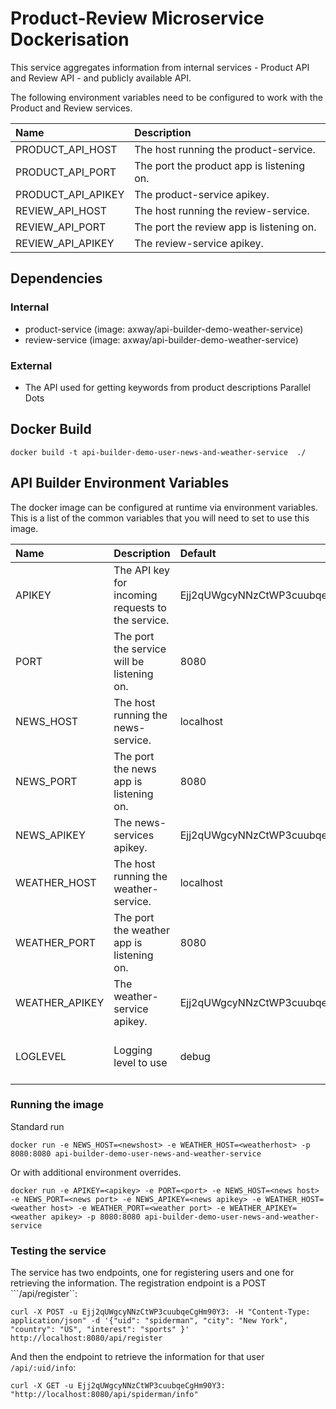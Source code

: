 # Product-Review Microservice Dockerisation

This service aggregates information from internal services - Product API and Review API - and publicly available API.

The following environment variables need to be configured to work with the Product and Review services.

| Name           | Description                               |
|:---------------|:------------------------------------------|
| PRODUCT_API_HOST      | The host running the product-service.        |
| PRODUCT_API_PORT      | The port the product app is listening on.    |
| PRODUCT_API_APIKEY    | The product-service apikey.                  |
| REVIEW_API_HOST   | The host running the review-service.     |
| REVIEW_API_PORT   | The port the review app is listening on. |
| REVIEW_API_APIKEY | The review-service apikey.               |

## Dependencies
### Internal 
- product-service (image: axway/api-builder-demo-weather-service)
- review-service (image: axway/api-builder-demo-weather-service)

### External
* The API used for getting keywords from product descriptions Parallel Dots

## Docker Build
```
docker build -t api-builder-demo-user-news-and-weather-service  ./
```

## API Builder Environment Variables
The docker image can be configured at runtime via environment variables. This is a list of the common variables that you will need to set to use this image.

| Name           | Description                                       | Default                          | Options                   |
|:---------------|:--------------------------------------------------|:---------------------------------|:--------------------------|
| APIKEY   | The API key for incoming requests to the service. | Ejj2qUWgcyNNzCtWP3cuubqeCgHm90Y3 | |
| PORT           | The port the service will be listening on.        | 8080                             | |
| NEWS_HOST      | The host running the news-service.                | localhost                        | |
| NEWS_PORT      | The port the news app is listening on.            | 8080                             | |
| NEWS_APIKEY    | The news-services apikey.                         | Ejj2qUWgcyNNzCtWP3cuubqeCgHm90Y3 | |
| WEATHER_HOST   | The host running the weather-service.             | localhost                        | |
| WEATHER_PORT   | The port the weather app is listening on.         | 8080                             | |
| WEATHER_APIKEY | The weather-service apikey.                       | Ejj2qUWgcyNNzCtWP3cuubqeCgHm90Y3 | |
| LOGLEVEL | Logging level to use                              | debug                            | debug, trace, info, error |



### Running the image

Standard run

```
docker run -e NEWS_HOST=<newshost> -e WEATHER_HOST=<weatherhost> -p 8080:8080 api-builder-demo-user-news-and-weather-service
```

Or with additional environment overrides. 

```
docker run -e APIKEY=<apikey> -e PORT=<port> -e NEWS_HOST=<news host> -e NEWS_PORT=<news port> -e NEWS_APIKEY=<news apikey> -e WEATHER_HOST=<weather host> -e WEATHER_PORT=<weather port> -e WEATHER_APIKEY=<weather apikey> -p 8080:8080 api-builder-demo-user-news-and-weather-service
```

### Testing the service

The service has two endpoints, one for registering users and one for retrieving the information. The registration endpoint is a POST ```/api/register``:

```
curl -X POST -u Ejj2qUWgcyNNzCtWP3cuubqeCgHm90Y3: -H "Content-Type: application/json" -d '{"uid": "spiderman", "city": "New York", "country": "US", "interest": "sports" }' http://localhost:8080/api/register
```

And then the endpoint to retrieve the information for that user ```/api/:uid/info```:

```
curl -X GET -u Ejj2qUWgcyNNzCtWP3cuubqeCgHm90Y3: "http://localhost:8080/api/spiderman/info"
```